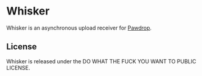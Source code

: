 Whisker
===========

Whisker is an asynchronous upload receiver for [Pawdrop](https://github.com/krisrang/Pawdrop).

License
---------

Whisker is released under the DO WHAT THE FUCK YOU WANT TO PUBLIC LICENSE.